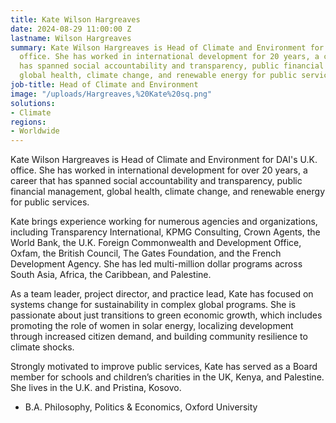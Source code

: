 ```yaml
---
title: Kate Wilson Hargreaves
date: 2024-08-29 11:00:00 Z
lastname: Wilson Hargreaves
summary: Kate Wilson Hargreaves is Head of Climate and Environment for DAI's U.K.
  office. She has worked in international development for 20 years, a career that
  has spanned social accountability and transparency, public financial management,
  global health, climate change, and renewable energy for public services.
job-title: Head of Climate and Environment
image: "/uploads/Hargreaves,%20Kate%20sq.png"
solutions:
- Climate
regions:
- Worldwide
---
```


Kate Wilson Hargreaves is Head of Climate and Environment for DAI's U.K. office. She has worked in international development for over 20 years, a career that has spanned social accountability and transparency, public financial management, global health, climate change, and renewable energy for public services.

Kate brings experience working for numerous agencies and organizations, including Transparency International, KPMG Consulting, Crown Agents, the World Bank, the U.K. Foreign Commonwealth and Development Office, Oxfam, the British Council, The Gates Foundation, and the French Development Agency. She has led multi-million dollar programs across South Asia, Africa, the Caribbean, and Palestine.

As a team leader, project director, and practice lead, Kate has focused on systems change for sustainability in complex global programs. She is passionate about just transitions to green economic growth, which includes promoting the role of women in solar energy, localizing development through increased citizen demand, and building community resilience to climate shocks.  

Strongly motivated to improve public services, Kate has served as a Board member for schools and children’s charities in the UK, Kenya, and Palestine. She lives in the U.K. and Pristina, Kosovo. 
 
* B.A. Philosophy, Politics & Economics, Oxford University

